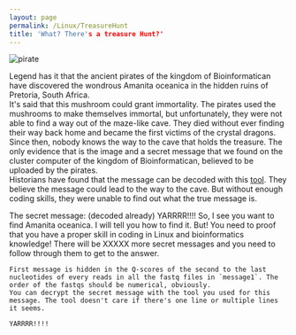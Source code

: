 ```yaml
---
layout: page
permalink: /Linux/TreasureHunt
title: 'What? There's a treasure Hunt?'
---
```


![pirate](../img/pirate.png)

Legend has it that the ancient pirates of the kingdom of Bioinformatican have discovered the wondrous Amanita oceanica in the hidden ruins of Pretoria, South Africa.  
It's said that this mushroom could grant immortality. The pirates used the mushrooms to make themselves immortal, but unfortunately, they were not able to find a way out of the maze-like cave. They died without ever finding their way back home and became the first victims of the crystal dragons.  
Since then, nobody knows the way to the cave that holds the treasure. The only evidence that is the image and a secret message that we found on the cluster computer of the kingdom of Bioinformatican, believed to be uploaded by the pirates.  
Historians have found that the message can be decoded with this [tool](https://www.online-toolz.com/tools/text-encryption-decryption.php). They believe the message could lead to the way to the cave. But without enough coding skills, they were unable to find out what the true message is.  

The secret message: (decoded already)
    YARRRR!!!!
    So, I see you want to find Amanita oceanica. I will tell you how to find it. But! You need to proof that you have a proper skill in coding in Linux and bioinformatics knowledge!
    There will be XXXXX more secret messages and you need to follow through them to get to the answer.

    First message is hidden in the Q-scores of the second to the last nucleotides of every reads in all the fastq files in `message1`. The order of the fastqs should be numerical, obviously. 
    You can decrypt the secret message with the tool you used for this message. The tool doesn't care if there's one line or multiple lines it seems.

    YARRRR!!!!




